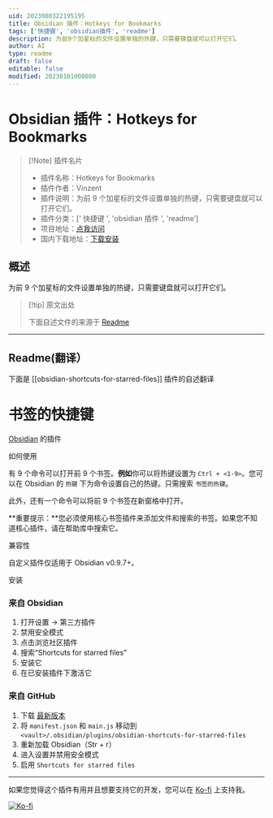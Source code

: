 ```yaml
---
uid: 2023080322195195
title: Obsidian 插件：Hotkeys for Bookmarks
tags: ['快捷键', 'obsidian插件', 'readme']
description: 为前9个加星标的文件设置单独的热键，只需要键盘就可以打开它们。
author: AI
type: readme
draft: false
editable: false
modified: 20230101000000
---
```


# Obsidian 插件：Hotkeys for Bookmarks

> [!Note] 插件名片
> - 插件名称：Hotkeys for Bookmarks
> - 插件作者：Vinzent
> - 插件说明：为前 9 个加星标的文件设置单独的热键，只需要键盘就可以打开它们。
> - 插件分类：[' 快捷键 ', 'obsidian 插件 ', 'readme']
> - 项目地址：[点我访问](https://github.com/Vinzent03/obsidian-shortcuts-for-starred-files)
> - 国内下载地址：[下载安装](https://pkmer.cn/products/plugin/pluginMarket/?obsidian-shortcuts-for-starred-files)

## 概述

为前 9 个加星标的文件设置单独的热键，只需要键盘就可以打开它们。

> [!tip] 原文出处
>
>下面自述文件的来源于 [Readme](https://ghproxy.net/https://raw.githubusercontent.com/Vinzent03/obsidian-shortcuts-for-starred-files/master/README.md)

---

## Readme(翻译）

下面是 [[obsidian-shortcuts-for-starred-files]] 插件的自述翻译

# 书签的快捷键

[Obsidian](https://obsidian.md) 的插件

如何使用

有 9 个命令可以打开前 9 个书签。**例如**你可以将热键设置为 `Ctrl + <1-9>`。您可以在 Obsidian 的 `热键` 下为命令设置自己的热键。只需搜索 `书签的热键`。

此外，还有一个命令可以将前 9 个书签在新窗格中打开。

**重要提示：**您必须使用核心书签插件来添加文件和搜索的书签。如果您不知道核心插件，请在帮助库中搜索它。

兼容性

自定义插件仅适用于 Obsidian v0.9.7+。

安装

### 来自 Obsidian

1. 打开设置 -> 第三方插件
2. 禁用安全模式
3. 点击浏览社区插件
4. 搜索“Shortcuts for starred files”
5. 安装它
6. 在已安装插件下激活它

### 来自 GitHub

1. 下载 [最新版本](https://github.com/Vinzent03/obsidian-shortcuts-for-starred-files/releases/latest)
2. 将 `manifest.json` 和 `main.js` 移动到 `<vault>/.obsidian/plugins/obsidian-shortcuts-for-starred-files`
3. 重新加载 Obsidian（Str + r）
4. 进入设置并禁用安全模式
5. 启用 `Shortcuts for starred files`

---

如果您觉得这个插件有用并且想要支持它的开发，您可以在 [Ko-fi](https://Ko-fi.com/Vinzent) 上支持我。

[![Ko-fi](https://ko-fi.com/img/githubbutton_sm.svg)](https://ko-fi.com/F1F195IQ5)
